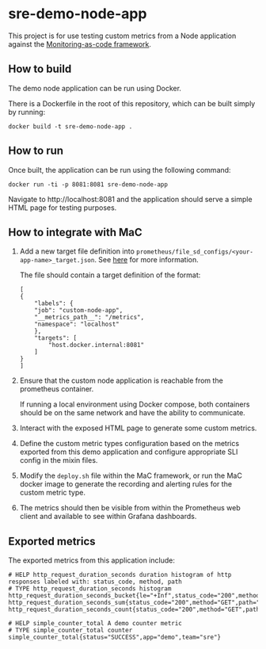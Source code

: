 # sre-demo-node-app

This project is for use testing custom metrics from a Node application against the [Monitoring-as-code framework](https://github.com/ho-cto/sre-monitoring-as-code).

## How to build

The demo node application can be run using Docker.

There is a Dockerfile in the root of this repository, which can be built simply by running:

```
docker build -t sre-demo-node-app .
```

## How to run

Once built, the application can be run using the following command:

```
docker run -ti -p 8081:8081 sre-demo-node-app
```

Navigate to http://localhost:8081 and the application should serve a simple HTML page for testing purposes.

## How to integrate with MaC

1. Add a new target file definition into `prometheus/file_sd_configs/<your-app-name>_target.json`. See [here](https://github.com/HO-CTO/sre-monitoring-as-code/tree/main/local#before-running-the-monitoring-local-environment) for more information.

    The file should contain a target definition of the format: 

    ```
    [
    {
        "labels": {
        "job": "custom-node-app",
        "__metrics_path__": "/metrics",
        "namespace": "localhost"
        },
        "targets": [
            "host.docker.internal:8081"
        ]
    }
    ]
    ```

1. Ensure that the custom node application is reachable from the prometheus container.

    If running a local environment using Docker compose, both containers should be on the same network and have the ability to communicate.

1. Interact with the exposed HTML page to generate some custom metrics.

1. Define the custom metric types configuration based on the metrics exported from this demo application and configure appropriate SLI config in the mixin files.

1. Modify the `deploy.sh` file within the MaC framework, or run the MaC docker image to generate the recording and alerting rules for the custom metric type.

1. The metrics should then be visible from within the Prometheus web client and available to see within Grafana dashboards.

## Exported metrics

The exported metrics from this application include:

```
# HELP http_request_duration_seconds duration histogram of http responses labeled with: status_code, method, path
# TYPE http_request_duration_seconds histogram
http_request_duration_seconds_bucket{le="+Inf",status_code="200",method="GET",path="/",app="demo",team="sre"}
http_request_duration_seconds_sum{status_code="200",method="GET",path="/",app="demo",team="sre"}
http_request_duration_seconds_count{status_code="200",method="GET",path="/",app="demo",team="sre"}

# HELP simple_counter_total A demo counter metric
# TYPE simple_counter_total counter
simple_counter_total{status="SUCCESS",app="demo",team="sre"}
```